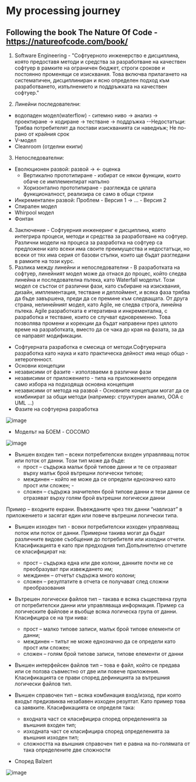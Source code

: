 # My processing journey
Following the book The Nature Of Code - https://natureofcode.com/book/
-----------------------------------------------------------------------
1. Software Engineering - "Софтуерното инженерство е дисциплина, която предоставя методи и средства за разработване на качествен софтуер в рамките на ограничен бюджет, строги срокове и постоянно променящи се изисквания. Това включва прилагането на систематичен, дисциплиниран и ясно определен подход към разработването, изпълнението и поддръжката на качествен софтуер."

2. Линейни последователни:
 - водопаден модел(waterflow) - ситемно ниво -> анализ -> проектиране -> кодиране -> тестване -> поддръжка
   --Недостатъци: Трябва потребителят да постави изискванията си наведнъж; Не по-рано от крайния срок
 - V-модел
 - Cleanroom (отделни екипи)
3. Непоследователни:
 - Еволюционен развой: развой -> <- оценка
   - Вертикално прототипиране - избират се някои функции, които обаче се имплементират напълно
   - Хоризонтално прототипиране - разглежда се цялата функционалност, реализира се само в общи стрихи
 - Инкрементален развой: Проблем - Версия 1 -> ... - Версия 2
 - Спирален модел
 - Whirpool модел
 - Фонтан
4. Заключение - Софтуерния инженеринг е дисциплина, която интегрира процеси, методи и средства за разработване на софтуер. Различни модели на процеса за разработка на софтуер са предложени като всеки има своите преимущества и недостатъци, но всеки от тях има серия от базови стъпки, които ще бъдат  разгледани в рамките на този курс.
5. Разлика между линейни и непоследователни - В разработката на софтуер, линейният модел може да отнася до процес, който следва линейна и последователна пътека, като Waterfall моделът. Този модел се състои от различни фази, като събиране на изисквания, дизайн, имплементация, тестване и деплоймент, и всяка фаза трябва да бъде завършена, преди да се премине към следващата.
От друга страна, нелинейният модел, като Agile, не следва строга, линейна пътека. Agile разработката е итеративна и инкрементална, с разработка и тестване, които се случват едновременно. Това позволява промени и корекции да бъдат направени през цялото време на разработката, вместо да се чака до края на фазата, за да се направят модификации.

- Софтуерната разработка е смесица от методи.Софтуерната разработка като наука и като практическа дейност има нещо общо - хетерогенност.
- Основни концепции
 - независими от фазите - използваеми в различни фази
 - независими от приложението - типа на приложението определя само избора на подходяща основна концепция
 - независими от метода на развой - Основните концепции могат да се комбинират за общи методи (например: структурен анализ, OOA с UML ...)
- Фазите на софтуерна разработка

![image](https://user-images.githubusercontent.com/32382605/212566951-16d7a26b-2e40-4a17-96bc-cdda21c1b790.png)

- Моделът на БОЕМ - COCOMO

![image](https://user-images.githubusercontent.com/32382605/212715615-bc9b9536-041b-4ebd-8708-0a849afb0d37.png)

- Външен входен тип – всеки потребителски входен управляващ поток или поток от данни. Този тип може да бъде: 
  - прост – съдържа малък брой типове данни и те се отразяват върху малък брой вътрешни логически типове; 
  - междинен – който не може да се определи еднозначно като прост или сложен; - 
  - сложен – съдържа значителен брой типове данни и тези данни се отразяват върху голям брой вътрешни логически данни 
 
 Пример – входните екрани. Въвежданите чрез тях данни “навлизат” в приложението и засягат един или повече вътрешни логически типа.
 
- Външен изходен тип - всеки потребителски изходен управляващ поток или поток от данни. Примерни такива могат да бъдат различните видове съобщения до потребителя или изходни отчети. Класификацията е като при предходния тип.Допълнително отчетите се класифицират на:
  - прост – съдържа една или две колони, данните почти не се преобразуват при извеждането им; 
  - междинен – отчетът съдържа много колони; 
  - сложен – резултатите в отчета се получават след сложни преобразования

- Вътрешен логически файлов тип – такава е всяка съществена група от потребителски данни или управляваща информация. Пример са логическите файлове и въобще всяка логическа група от данни. Класифицира се на три нива: 
  - прост – малко типове записи, малък брой типове елементи от данни; 
  - междинен – типът не може еднозначно да се определи като прост или сложен;
  - сложен – голям брой типове записи, типове елементи от данни
  
- Външен интерфейсен файлов тип – това е файл, който се предава или се ползва съвместно от две или повече приложения. Класификацията се прави според дефиницията за вътрешния логически файлов тип.

- Външен справочен тип – всяка комбинация вход/изход, при която входът предизвиква незабавен изходен резултат. Като пример това са заявките. Класификацията се определя така: 
  -  входната част се класифицира според определенията за външния входен тип; 
  -  изходната част се класифицира според определенията за външния изходен тип; 
  -  сложността на външния справочен тип е равна на по-голямата от така определените две сложности

- Според Balzert

![image](https://user-images.githubusercontent.com/32382605/212869920-3908a101-0c98-4c50-ab48-d0f28d9cb1ee.png)

